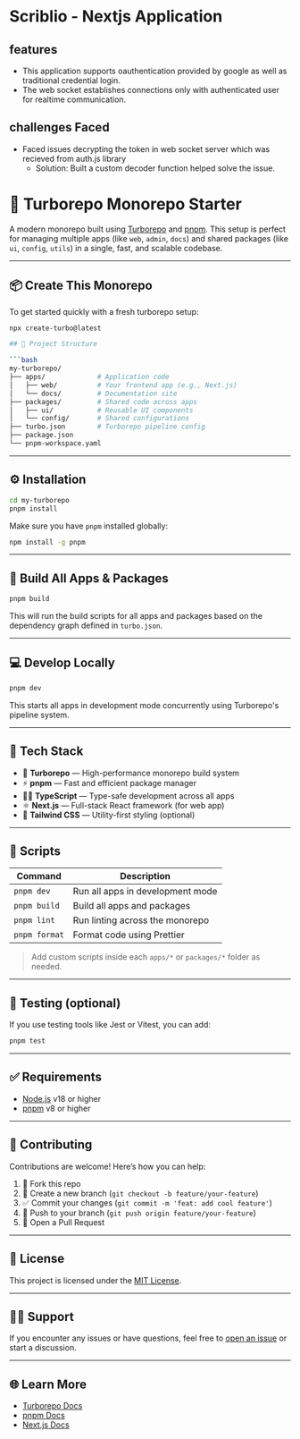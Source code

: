# Scriblio - Nextjs Application

## features

- This application supports oauthentication provided by google as well as traditional credential login.
- The web socket establishes connections only with authenticated user for realtime communication.

## challenges Faced

- Faced issues decrypting the token in web socket server which was recieved from auth.js library
  - Solution: Built a custom decoder function helped solve the issue.
  
# 🧩 Turborepo Monorepo Starter

A modern monorepo built using [Turborepo](https://turbo.build/repo) and [pnpm](https://pnpm.io/). This setup is perfect for managing multiple apps (like `web`, `admin`, `docs`) and shared packages (like `ui`, `config`, `utils`) in a single, fast, and scalable codebase.

---

## 📦 Create This Monorepo

To get started quickly with a fresh turborepo setup:

```bash
npx create-turbo@latest

## 📁 Project Structure

```bash
my-turborepo/
├── apps/             # Application code
│   ├── web/          # Your frontend app (e.g., Next.js)
│   └── docs/         # Documentation site
├── packages/         # Shared code across apps
│   ├── ui/           # Reusable UI components
│   └── config/       # Shared configurations
├── turbo.json        # Turborepo pipeline config
├── package.json
└── pnpm-workspace.yaml
```

---

## ⚙️ Installation

```bash
cd my-turborepo
pnpm install
```

Make sure you have `pnpm` installed globally:

```bash
npm install -g pnpm
```

---

## 🚧 Build All Apps & Packages

```bash
pnpm build
```

This will run the build scripts for all apps and packages based on the dependency graph defined in `turbo.json`.

---

## 💻 Develop Locally

```bash
pnpm dev
```

This starts all apps in development mode concurrently using Turborepo's pipeline system.

---

## 🧰 Tech Stack

* 🧱 **Turborepo** — High-performance monorepo build system
* ⚡ **pnpm** — Fast and efficient package manager
* 🧑‍💻 **TypeScript** — Type-safe development across all apps
* ⚛️ **Next.js** — Full-stack React framework (for web app)
* 💅 **Tailwind CSS** — Utility-first styling (optional)

---

## 📝 Scripts

| Command       | Description                      |
| ------------- | -------------------------------- |
| `pnpm dev`    | Run all apps in development mode |
| `pnpm build`  | Build all apps and packages      |
| `pnpm lint`   | Run linting across the monorepo  |
| `pnpm format` | Format code using Prettier       |

> Add custom scripts inside each `apps/*` or `packages/*` folder as needed.

---

## 🧪 Testing (optional)

If you use testing tools like Jest or Vitest, you can add:

```bash
pnpm test
```

---

## ✅ Requirements

* [Node.js](https://nodejs.org/) v18 or higher
* [pnpm](https://pnpm.io/) v8 or higher

---

## 🤝 Contributing

Contributions are welcome! Here’s how you can help:

1. 🍴 Fork this repo
2. 🔧 Create a new branch (`git checkout -b feature/your-feature`)
3. ✅ Commit your changes (`git commit -m 'feat: add cool feature'`)
4. 🚀 Push to your branch (`git push origin feature/your-feature`)
5. 🧵 Open a Pull Request

---

## 📄 License

This project is licensed under the [MIT License](LICENSE).

---

## 🙋‍♂️ Support

If you encounter any issues or have questions, feel free to [open an issue](https://github.com/excalidraw/issues) or start a discussion.

---

## 🌐 Learn More

* [Turborepo Docs](https://turbo.build/repo/docs)
* [pnpm Docs](https://pnpm.io/)
* [Next.js Docs](https://nextjs.org/docs)


